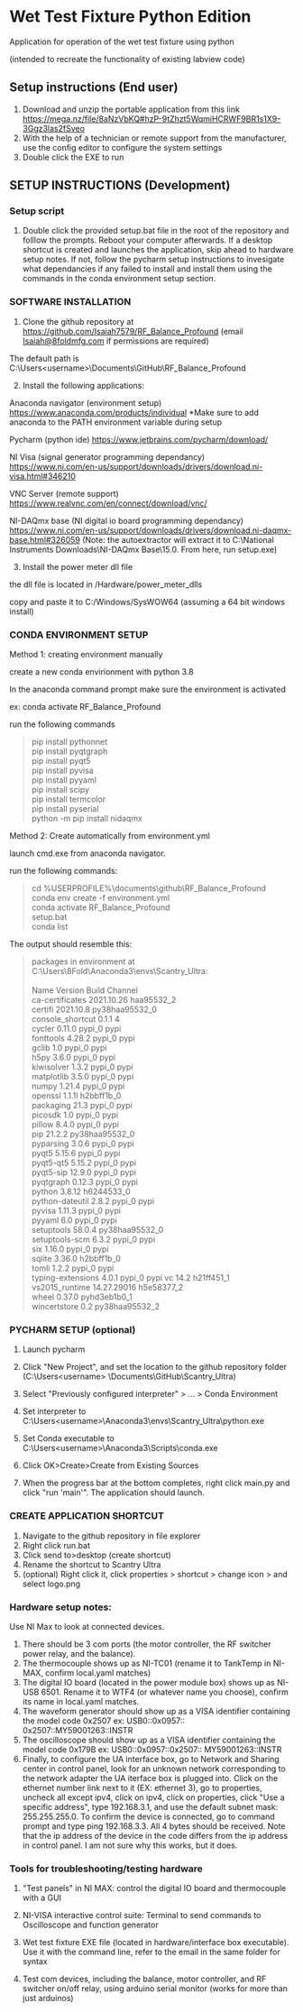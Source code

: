 # Wet Test Fixture Python Edition

Application for operation of the wet test fixture using python

(intended to recreate the functionality of existing labview code)

## Setup instructions (End user)
1. Download and unzip the portable application from this link
https://mega.nz/file/8aNzVbKQ#hzP-9tZhzt5WqmiHCRWF9BR1s1X9-3Ggz3las2fSveo
2. With the help of a technician or remote support from the manufacturer, use the config editor to configure the system settings
3. Double click the EXE to run

## SETUP INSTRUCTIONS (Development)

### Setup script
1. Double click the provided setup.bat file in the root of the repository and folllow the prompts. Reboot your computer afterwards. 
If a desktop shortcut is created and launches the application, skip ahead to hardware setup notes. 
If not, follow the pycharm setup instructions to invesigate what dependancies if any failed to install and install them using the commands in the conda environment setup section.

### SOFTWARE INSTALLATION

1. Clone the github repository at https://github.com/Isaiah7579/RF_Balance_Profound
   (email Isaiah@8foldmfg.com if permissions are required)

The default path is C:\Users\<username>\Documents\GitHub\RF_Balance_Profound

2. Install the following applications:

Anaconda navigator (environment setup)
https://www.anaconda.com/products/individual
*Make sure to add anaconda to the PATH environment variable during setup

Pycharm (python ide)
https://www.jetbrains.com/pycharm/download/

NI Visa (signal generator programming dependancy)
https://www.ni.com/en-us/support/downloads/drivers/download.ni-visa.html#346210

VNC Server (remote support)
https://www.realvnc.com/en/connect/download/vnc/

NI-DAQmx base (NI digital io board programming dependancy)
https://www.ni.com/en-us/support/downloads/drivers/download.ni-daqmx-base.html#326059
(Note: the autoextractor will extract it to C:\National Instruments Downloads\NI-DAQmx Base\15.0. From here,
run setup.exe)

3. Install the power meter dll file

the dll file is located in /Hardware/power_meter_dlls

copy and paste it to C:/Windows/SysWOW64 (assuming a 64 bit windows install)

### CONDA ENVIRONMENT SETUP

Method 1: creating environment manually

create a new conda envirionment with python 3.8

In the anaconda command prompt make sure the environment is activated

ex: conda activate RF_Balance_Profound

run the following commands

> pip install pythonnet\
> pip install pyqtgraph\
> pip install pyqt5\
> pip install pyvisa\
> pip install pyyaml\
> pip install scipy\
> pip install termcolor\
> pip install pyserial\
> python -m pip install nidaqmx


Method 2: Create automatically from environment.yml

launch cmd.exe from anaconda navigator.

run the following commands:
> cd %USERPROFILE%\documents\github\RF_Balance_Profound \
> conda env create -f environment.yml \
> conda activate RF_Balance_Profound \
> setup.bat \
> conda list

The output should resemble this:

> packages in environment at C:\Users\8Fold\Anaconda3\envs\Scantry_Ultra:  \
> \
> Name Version Build Channel \
> ca-certificates 2021.10.26 haa95532_2 \
> certifi 2021.10.8 py38haa95532_0 \
> console_shortcut 0.1.1 4 \
> cycler 0.11.0 pypi_0 pypi \
> fonttools 4.28.2 pypi_0 pypi \
> gclib 1.0 pypi_0 pypi \
> h5py 3.6.0 pypi_0 pypi \
> kiwisolver 1.3.2 pypi_0 pypi \
> matplotlib 3.5.0 pypi_0 pypi \
> numpy 1.21.4 pypi_0 pypi \
> openssl 1.1.1l h2bbff1b_0 \
> packaging 21.3 pypi_0 pypi \
> picosdk 1.0 pypi_0 pypi \
> pillow 8.4.0 pypi_0 pypi \
> pip 21.2.2 py38haa95532_0 \
> pyparsing 3.0.6 pypi_0 pypi \
> pyqt5 5.15.6 pypi_0 pypi \
> pyqt5-qt5 5.15.2 pypi_0 pypi \
> pyqt5-sip 12.9.0 pypi_0 pypi \
> pyqtgraph 0.12.3 pypi_0 pypi \
> python 3.8.12 h6244533_0 \
> python-dateutil 2.8.2 pypi_0 pypi \
> pyvisa 1.11.3 pypi_0 pypi \
> pyyaml 6.0 pypi_0 pypi \
> setuptools 58.0.4 py38haa95532_0 \
> setuptools-scm 6.3.2 pypi_0 pypi \
> six 1.16.0 pypi_0 pypi \
> sqlite 3.36.0 h2bbff1b_0 \
> tomli 1.2.2 pypi_0 pypi \
> typing-extensions 4.0.1 pypi_0 pypi
> vc 14.2 h21ff451_1 \
> vs2015_runtime 14.27.29016 h5e58377_2 \
> wheel 0.37.0 pyhd3eb1b0_1 \
> wincertstore 0.2 py38haa95532_2

### PYCHARM SETUP (optional)

1. Launch pycharm

2. Click "New Project", and set the location to the github repository folder (C:\Users\<username>
   \Documents\GitHub\Scantry_Ultra)

3. Select "Previously configured interpreter" > ... > Conda Environment

4. Set interpreter to C:\Users\<username>\Anaconda3\envs\Scantry_Ultra\python.exe

5. Set Conda executable to C:\Users\<username>\Anaconda3\Scripts\conda.exe

6. Click OK>Create>Create from Existing Sources

7. When the progress bar at the bottom completes, right click main.py and click "run 'main'". The application should
   launch.

### CREATE APPLICATION SHORTCUT

1. Navigate to the github repository in file explorer
2. Right click run.bat
3. Click send to>desktop (create shortcut)
4. Rename the shortcut to Scantry Ultra
5. (optional) Right click it, click properties > shortcut > change icon > and select logo.png

### Hardware setup notes:

Use NI Max to look at connected devices.

1. There should be 3 com ports (the motor controller, the RF switcher power relay, and the balance).
2. The thermocouple shows up as NI-TC01 (rename it to TankTemp in NI-MAX, confirm local.yaml matches)
3. The digital IO board (located in the power module box) shows up as NI-USB 6501. Rename it to WTF4 (or whatever name
   you choose), confirm its name in local.yaml matches.
4. The waveform generator should show up as a VISA identifier containing the model code 0x2507 ex: USB0::0x0957::
   0x2507::MY59001263::INSTR
5. The oscilloscope should show up as a VISA identifier containing the model code 0x179B ex: USB0::0x0957::0x2507::
   MY59001263::INSTR
6. Finally, to configure the UA interface box, go to Network and Sharing center in control panel, look for an unknown
   network corresponding to the network adapter the UA iterface box is plugged into. Click on the ethernet number link
   next to it (EX: ethernet 3), go to properties, uncheck all except ipv4, click on ipv4, click on properties, click
   "Use a specific address", type 192.168.3.1, and use the default subnet mask: 255.255.255.0. To confirm the device is
   connected, go to command prompt and type ping 192.168.3.3. All 4 bytes should be received. Note that the ip address
   of the device in the code differs from the ip address in control panel. I am not sure why this works, but it does.

### Tools for troubleshooting/testing hardware

1. "Test panels" in NI MAX: control the digital IO board and thermocouple with a GUI

2. NI-VISA interactive control suite: Terminal to send commands to Oscilloscope and function generator

3. Wet test fixture EXE file (located in hardware/interface box executable). Use it with the command line, refer to the
   email in the same folder for syntax

4. Test com devices, including the balance, motor controller, and RF switcher on/off relay, using arduino serial
   monitor (works for more than just arduinos)